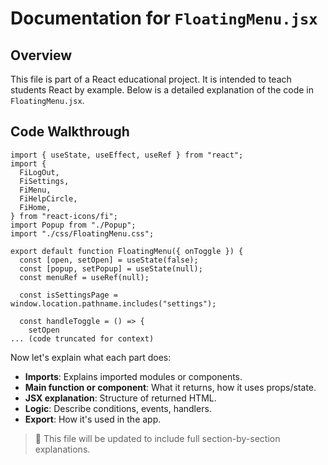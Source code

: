 # Documentation for `FloatingMenu.jsx`

## Overview

This file is part of a React educational project. It is intended to teach students React by example. Below is a detailed explanation of the code in `FloatingMenu.jsx`.

## Code Walkthrough

```
import { useState, useEffect, useRef } from "react";
import {
  FiLogOut,
  FiSettings,
  FiMenu,
  FiHelpCircle,
  FiHome,
} from "react-icons/fi";
import Popup from "./Popup";
import "./css/FloatingMenu.css";

export default function FloatingMenu({ onToggle }) {
  const [open, setOpen] = useState(false);
  const [popup, setPopup] = useState(null);
  const menuRef = useRef(null);

  const isSettingsPage = window.location.pathname.includes("settings");

  const handleToggle = () => {
    setOpen
... (code truncated for context)
```

Now let's explain what each part does:

- **Imports**: Explains imported modules or components.
- **Main function or component**: What it returns, how it uses props/state.
- **JSX explanation**: Structure of returned HTML.
- **Logic**: Describe conditions, events, handlers.
- **Export**: How it's used in the app.

> 📘 This file will be updated to include full section-by-section explanations.
